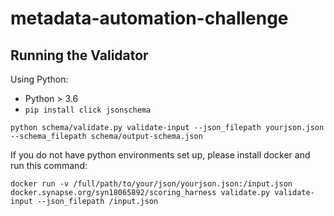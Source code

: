 # metadata-automation-challenge


## Running the Validator

Using Python:
* Python > 3.6
* `pip install click jsonschema`

```
python schema/validate.py validate-input --json_filepath yourjson.json --schema_filepath schema/output-schema.json
```

If you do not have python environments set up, please install docker and run this command:

```
docker run -v /full/path/to/your/json/yourjson.json:/input.json docker.synapse.org/syn18065892/scoring_harness validate.py validate-input --json_filepath /input.json
```